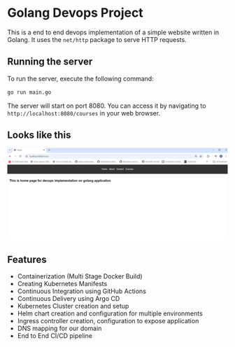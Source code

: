 # Golang Devops Project

This is a end to end devops implementation of a simple website written in Golang. It uses the `net/http` package to serve HTTP requests.

## Running the server

To run the server, execute the following command:

```bash
go run main.go
```

The server will start on port 8080. You can access it by navigating to `http://localhost:8080/courses` in your web browser.

## Looks like this

![Website](static/images/golang-website.png)

## Features

- Containerization (Multi Stage Docker Build)
- Creating Kubernetes Manifests
- Continuous Integration using GitHub Actions
- Continuous Delivery using Argo CD
- Kubernetes Cluster creation and setup
- Helm chart creation and configuration for multiple environments
- Ingress controller creation, configuration to expose application
- DNS mapping for our domain
- End to End CI/CD pipeline
